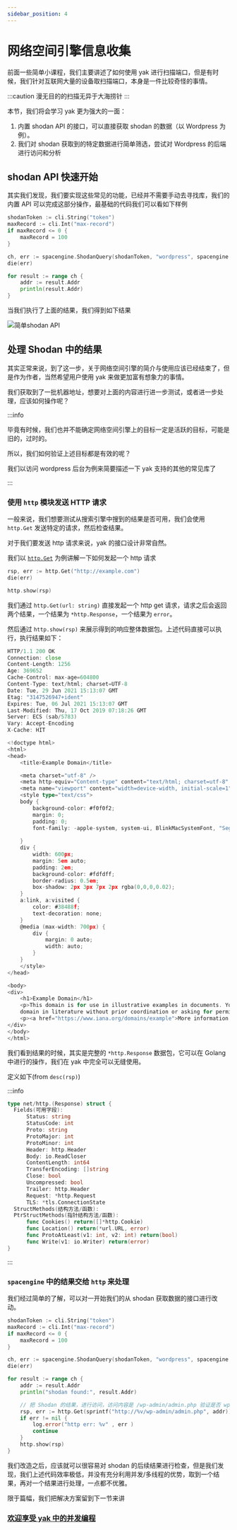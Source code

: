 ```yaml
---
sidebar_position: 4
---
```


# 网络空间引擎信息收集

前面一些简单小课程，我们主要讲述了如何使用 yak 进行扫描端口，但是有时候，我们针对互联网大量的设备取扫描端口，本身是一件比较奇怪的事情。

:::caution
漫无目的的扫描无异于大海捞针
:::

本节，我们将会学习 yak 更为强大的一面：

1. 内置 shodan API 的接口，可以直接获取 shodan 的数据（以 Wordpress 为例）。
2. 我们对 shodan 获取到的特定数据进行简单筛选，尝试对 Wordpress 的后端进行访问和分析

## shodan API 快速开始

其实我们发现，我们要实现这些常见的功能，已经并不需要手动去寻找库，我们的内置 API 可以完成这部分操作，最基础的代码我们可以看如下样例

```go
shodanToken := cli.String("token")
maxRecord := cli.Int("max-record")
if maxRecord <= 0 {
    maxRecord = 100
}

ch, err := spacengine.ShodanQuery(shodanToken, "wordpress", spacengine.maxRecord(maxRecord))
die(err)

for result := range ch {
    addr := result.Addr
    println(result.Addr)
}
```

当我们执行了上面的结果，我们得到如下结果

![简单shodan API](../../static/img/lesson2_1.jpg)

## 处理 Shodan 中的结果

其实正常来说，到了这一步，关于网络空间引擎的简介与使用应该已经结束了，但是作为作者，当然希望用户使用 yak 来做更加富有想象力的事情。

我们获取到了一批机器地址，想要对上面的内容进行进一步测试，或者进一步处理，应该如何操作呢？

:::info

毕竟有时候，我们也并不能确定网络空间引擎上的目标一定是活跃的目标，可能是旧的，过时的。

所以，我们如何验证上述目标都是有效的呢？

我们以访问 wordpress 后台为例来简要描述一下 yak 支持的其他的常见库了

:::

### 使用 `http` 模块发送 HTTP 请求

一般来说，我们想要测试从搜索引擎中搜到的结果是否可用，我们会使用 `http.Get` 发送特定的请求，然后检查结果。

对于我们要发送 http 请求来说，yak 的接口设计非常自然。

我们以 [`http.Get`](/docs/api/http#httpget) 为例讲解一下如何发起一个 http 请求

```go
rsp, err := http.Get("http://example.com")
die(err)

http.show(rsp)
```

我们通过 `http.Get(url: string)` 直接发起一个 http get 请求，请求之后会返回两个结果，一个结果为 `*http.Response`，一个结果为 `error`。

然后通过 `http.show(rsp)` 来展示得到的响应整体数据包。上述代码直接可以执行，执行结果如下：

```go
HTTP/1.1 200 OK
Connection: close
Content-Length: 1256
Age: 369652
Cache-Control: max-age=604800
Content-Type: text/html; charset=UTF-8
Date: Tue, 29 Jun 2021 15:13:07 GMT
Etag: "3147526947+ident"
Expires: Tue, 06 Jul 2021 15:13:07 GMT
Last-Modified: Thu, 17 Oct 2019 07:18:26 GMT
Server: ECS (sab/5783)
Vary: Accept-Encoding
X-Cache: HIT

<!doctype html>
<html>
<head>
    <title>Example Domain</title>

    <meta charset="utf-8" />
    <meta http-equiv="Content-type" content="text/html; charset=utf-8" />
    <meta name="viewport" content="width=device-width, initial-scale=1" />
    <style type="text/css">
    body {
        background-color: #f0f0f2;
        margin: 0;
        padding: 0;
        font-family: -apple-system, system-ui, BlinkMacSystemFont, "Segoe UI", "Open Sans", "Helvetica Neue", Helvetica, Arial, sans-serif;
        
    }
    div {
        width: 600px;
        margin: 5em auto;
        padding: 2em;
        background-color: #fdfdff;
        border-radius: 0.5em;
        box-shadow: 2px 3px 7px 2px rgba(0,0,0,0.02);
    }
    a:link, a:visited {
        color: #38488f;
        text-decoration: none;
    }
    @media (max-width: 700px) {
        div {
            margin: 0 auto;
            width: auto;
        }
    }
    </style>    
</head>

<body>
<div>
    <h1>Example Domain</h1>
    <p>This domain is for use in illustrative examples in documents. You may use this
    domain in literature without prior coordination or asking for permission.</p>
    <p><a href="https://www.iana.org/domains/example">More information...</a></p>
</div>
</body>
</html>

```

我们看到结果的时候，其实是完整的 `*http.Response` 数据包，它可以在 Golang 中进行的操作，我们在 yak 中完全可以无缝使用。

定义如下(from `desc(rsp)`)

:::info

```go
type net/http.(Response) struct {
  Fields(可用字段): 
      Status: string  
      StatusCode: int  
      Proto: string  
      ProtoMajor: int  
      ProtoMinor: int  
      Header: http.Header  
      Body: io.ReadCloser  
      ContentLength: int64  
      TransferEncoding: []string  
      Close: bool  
      Uncompressed: bool  
      Trailer: http.Header  
      Request: *http.Request  
      TLS: *tls.ConnectionState  
  StructMethods(结构方法/函数): 
  PtrStructMethods(指针结构方法/函数): 
      func Cookies() return([]*http.Cookie) 
      func Location() return(*url.URL, error) 
      func ProtoAtLeast(v1: int, v2: int) return(bool) 
      func Write(v1: io.Writer) return(error) 
}
```

:::

### `spacengine` 中的结果交给 `http` 来处理

我们经过简单的了解，可以对一开始我们的从 shodan 获取数据的接口进行改动。

```go
shodanToken := cli.String("token")
maxRecord := cli.Int("max-record")
if maxRecord <= 0 {
    maxRecord = 100
}

ch, err := spacengine.ShodanQuery(shodanToken, "wordpress", spacengine.maxRecord(maxRecord))
die(err)

for result := range ch {
    addr := result.Addr
    println("shodan found:", result.Addr)

    // 把 Shodan 的结果，进行访问，访问内容是 /wp-admin/admin.php 验证是否 wp 的 admin 存在
    rsp, err := http.Get(sprintf("http://%v/wp-admin/admin.php", addr))
    if err != nil {
        log.error("http err: %v" , err )
        continue
    }
    http.show(rsp)
}
```

我们改造之后，应该就可以很容易对 shodan 的后续结果进行检查，但是我们发现，我们上述代码效率极低，并没有充分利用并发/多线程的优势，取到一个结果，再对一个结果进行处理，一点都不优雅。

限于篇幅，我们把解决方案留到下一节来讲

### [欢迎享受 yak 中的并发编程](/docs/yakexamples/concurrent)